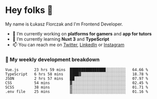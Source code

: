 # Hey folks 👋

My name is Łukasz Florczak and I'm Frontend Developer. 

- 🔭 I’m currently working on **platforms for gamers** and **app for tutors**
- 🌱 I’m currently learning **Nuxt 3** and **TypeScript**
- 📫 You can reach me on [Twitter](https://twitter.com/lukaszflorczak), [LinkedIn](https://pl.linkedin.com/in/lukasz-florczak) or [Instagram](https://instagram.com/lukaszflorczak)


### 🧮 My weekly development breakdown

<!--START_SECTION:waka-->

```text
Vue.js       23 hrs 59 mins  ████████████████░░░░░░░░░   64.66 %
TypeScript   6 hrs 58 mins   ████▓░░░░░░░░░░░░░░░░░░░░   18.78 %
JSON         2 hrs 57 mins   ██░░░░░░░░░░░░░░░░░░░░░░░   07.97 %
CSS          54 mins         ▓░░░░░░░░░░░░░░░░░░░░░░░░   02.45 %
SCSS         38 mins         ▒░░░░░░░░░░░░░░░░░░░░░░░░   01.71 %
.env file    25 mins         ▒░░░░░░░░░░░░░░░░░░░░░░░░   01.16 %
```

<!--END_SECTION:waka-->

<!--
**lukaszflorczak/lukaszflorczak** is a ✨ _special_ ✨ repository because its `README.md` (this file) appears on your GitHub profile.

Here are some ideas to get you started:

- 🔭 I’m currently working on ...
- 🌱 I’m currently learning ...
- 👯 I’m looking to collaborate on ...
- 🤔 I’m looking for help with ...
- 💬 Ask me about ...
- 📫 How to reach me: ...
- 😄 Pronouns: ...
- ⚡ Fun fact: ...
-->
